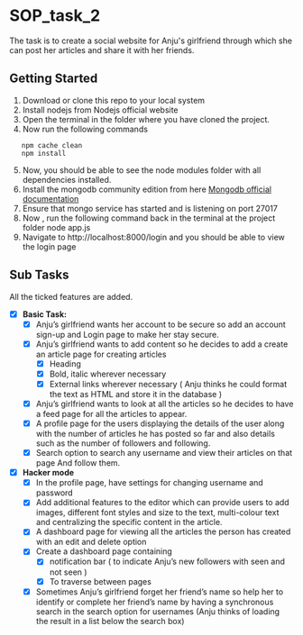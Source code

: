 # SOP_task_2
The task is to create a social website for Anju's girlfriend through which she can post her articles and share it with her friends.
## Getting Started
1. Download or clone this repo to your local system
2. Install nodejs from Nodejs official website
3. Open the terminal in the folder where you have cloned the project.
4. Now run the following commands
```
   npm cache clean
   npm install
```
5. Now, you should be able to see the node modules folder with all dependencies installed.
6. Install the mongodb community edition from here [Mongodb official documentation](https://docs.mongodb.com/manual/administration/install-community/)
7. Ensure that mongo service has started and is listening on port 27017
8. Now , run the following command back in the terminal at the project folder node app.js
9. Navigate to http://localhost:8000/login and you should be able to view the login page
## Sub Tasks
All the ticked features are added.
- [x] **Basic Task:**
    - [x] Anju’s girlfriend wants her account to be secure so add an account sign-up
    and Login page to make her stay secure.
    - [x] Anju’s girlfriend wants to add content so he decides to add a create an article
    page for creating articles
        - [x] Heading
        - [x] Bold, italic wherever necessary
        - [x] External links wherever necessary
    ( Anju thinks he could format the text as HTML and store it in the database )
    - [x] Anju’s girlfriend wants to look at all the articles so he decides to have a feed
    page for all the articles to appear.
    - [x] A profile page for the users displaying the details of the user along with the
    number of articles he has posted so far and also details such as the number
    of followers and following.
    - [x] Search option to search any username and view their articles on that page
    And follow them.

- [x] **Hacker mode**
    - [x] In the profile page, have settings for changing username and password
    - [x] Add additional features to the editor which can provide users to add images,
    different font styles and size to the text, multi-colour text and centralizing the
    specific content in the article.
    - [x] A dashboard page for viewing all the articles the person has created with an
    edit and delete option
    - [x] Create a dashboard page containing
        - [x] notification bar ( to indicate Anju’s new followers with seen and not
    seen )
        - [x] To traverse between pages
    - [x] Sometimes Anju’s girlfriend forget her friend’s name so help her to identify or
    complete her friend’s name by having a synchronous search in the search
    option for usernames (Anju thinks of loading the result in a list below the
    search box)